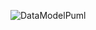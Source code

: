 ![DataModelPuml](https://www.planttext.com/api/plantuml/png/hLNDRXCn4BxlKmnxuH95oOOAgQSUu8BKWgWu8HIvYPiQTjTXxP02gaHRLVGGSU1G90uzy0A4_j0bRTDNc7qZnjvDDZ_R018vEFRCUBvlx6-yAqgpIBzKCdGSBRJFuT7wupLum3I3TTRn1Nlbl7S0t6UAH-uoc3cjH9FcRjKjfKjVjaHeB1qJbHdRJAckZ6naMtMROtiaDuNFdsn9BOrF1AsHYmTC-CPc9ojcA3TaC7ARx6iiu2CaEyzyJ_dh3bTQrJTbLDTRl1vqb6ZKtuWcbuesFBTXa1LGK4JAhHErfR80-1tm1_Rn9_QJJu33P2_vW35UqN8FOy0pFCT1SeINIGy7s0UyIlRn0kFa8rxJU01uGbuJDInH9dAU9Jt0Izg_QpPCmZQPjfYLU-LgfUnLl9fRWjnjQeKHsyoyKxgj8Ez_5NI2DnJHnnF02w2YQ8STlm2UMiULDSLt2akvdvVoXqhi_uli7XzkjtceE4IyaMhdto_kcEWT4S41nfCXYX9h26J8tvgmMgrSgnKnzvR-cldi7KpH-6fqWASJDprBmQjKbtBd0lm2zEbJMpKfD-Jsk4CBJiackQjo-6h5_XQYPFbDzmDhD6I7-6ymduKDFeir2HLmfLYBGrVeBRfAQkHGXAqS6Z-JwWv9LwIYI-gMGnpYm6Yi3qPPoG6ropMfSNyPCfQfvc8IvJbU9xty42n5TzLqks3X8b9q-XJYYtTC2nccDAXROzBmkL7zk8Mdb3DvAdbhqNkZsfA4ga1Bi6yDrPa-GGMYdUCIPTj1ysrjgNmRTIF-CeJ8DAUCIe4oCj2KOFLMOLfyRn7-SR9hZk36qXYOTmhFN9ZdCD_NqnoywROsD-JiE8wpmiEc-Sxy1W00)

